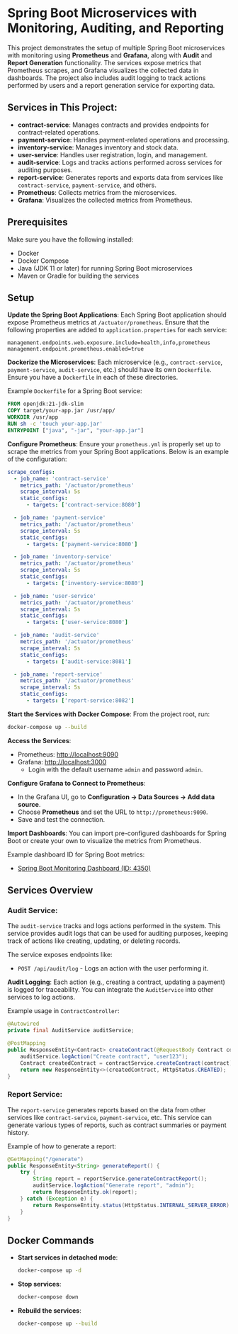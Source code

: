 # Spring Boot Microservices with Monitoring, Auditing, and Reporting

This project demonstrates the setup of multiple Spring Boot microservices with monitoring using **Prometheus** and **Grafana**, along with **Audit** and **Report Generation** functionality. The services expose metrics that Prometheus scrapes, and Grafana visualizes the collected data in dashboards. The project also includes audit logging to track actions performed by users and a report generation service for exporting data.

## Services in This Project:
- **contract-service**: Manages contracts and provides endpoints for contract-related operations.
- **payment-service**: Handles payment-related operations and processing.
- **inventory-service**: Manages inventory and stock data.
- **user-service**: Handles user registration, login, and management.
- **audit-service**: Logs and tracks actions performed across services for auditing purposes.
- **report-service**: Generates reports and exports data from services like `contract-service`, `payment-service`, and others.
- **Prometheus**: Collects metrics from the microservices.
- **Grafana**: Visualizes the collected metrics from Prometheus.

## Prerequisites
Make sure you have the following installed:
- Docker
- Docker Compose
- Java (JDK 11 or later) for running Spring Boot microservices
- Maven or Gradle for building the services

## Setup

**Update the Spring Boot Applications**:
   Each Spring Boot application should expose Prometheus metrics at `/actuator/prometheus`. Ensure that the following properties are added to `application.properties` for each service:
   ```properties
   management.endpoints.web.exposure.include=health,info,prometheus
   management.endpoint.prometheus.enabled=true
   ```

**Dockerize the Microservices**:
   Each microservice (e.g., `contract-service`, `payment-service`, `audit-service`, etc.) should have its own `Dockerfile`. Ensure you have a `Dockerfile` in each of these directories.

   Example `Dockerfile` for a Spring Boot service:
   ```dockerfile
   FROM openjdk:21-jdk-slim
   COPY target/your-app.jar /usr/app/
   WORKDIR /usr/app
   RUN sh -c 'touch your-app.jar'
   ENTRYPOINT ["java", "-jar", "your-app.jar"]
   ```

**Configure Prometheus**:
   Ensure your `prometheus.yml` is properly set up to scrape the metrics from your Spring Boot applications. Below is an example of the configuration:
   ```yaml
   scrape_configs:
     - job_name: 'contract-service'
       metrics_path: '/actuator/prometheus'
       scrape_interval: 5s
       static_configs:
         - targets: ['contract-service:8080']
   
     - job_name: 'payment-service'
       metrics_path: '/actuator/prometheus'
       scrape_interval: 5s
       static_configs:
         - targets: ['payment-service:8080']
   
     - job_name: 'inventory-service'
       metrics_path: '/actuator/prometheus'
       scrape_interval: 5s
       static_configs:
         - targets: ['inventory-service:8080']
   
     - job_name: 'user-service'
       metrics_path: '/actuator/prometheus'
       scrape_interval: 5s
       static_configs:
         - targets: ['user-service:8080']
   
     - job_name: 'audit-service'
       metrics_path: '/actuator/prometheus'
       scrape_interval: 5s
       static_configs:
         - targets: ['audit-service:8081']
   
     - job_name: 'report-service'
       metrics_path: '/actuator/prometheus'
       scrape_interval: 5s
       static_configs:
         - targets: ['report-service:8082']
   ```

**Start the Services with Docker Compose**:
   From the project root, run:
   ```bash
   docker-compose up --build
   ```

**Access the Services**:
   - Prometheus: [http://localhost:9090](http://localhost:9090)
   - Grafana: [http://localhost:3000](http://localhost:3000)
     - Login with the default username `admin` and password `admin`.

**Configure Grafana to Connect to Prometheus**:
   - In the Grafana UI, go to **Configuration → Data Sources → Add data source**.
   - Choose **Prometheus** and set the URL to `http://prometheus:9090`.
   - Save and test the connection.

**Import Dashboards**:
   You can import pre-configured dashboards for Spring Boot or create your own to visualize the metrics from Prometheus.

   Example dashboard ID for Spring Boot metrics:
   - [Spring Boot Monitoring Dashboard (ID: 4350)](https://grafana.com/grafana/dashboards/4350)

## Services Overview

### **Audit Service**:
   The `audit-service` tracks and logs actions performed in the system. This service provides audit logs that can be used for auditing purposes, keeping track of actions like creating, updating, or deleting records.

   The service exposes endpoints like:
   - `POST /api/audit/log` - Logs an action with the user performing it.

   **Audit Logging**: Each action (e.g., creating a contract, updating a payment) is logged for traceability. You can integrate the `AuditService` into other services to log actions.

   Example usage in `ContractController`:
   ```java
   @Autowired
   private final AuditService auditService;

   @PostMapping
   public ResponseEntity<Contract> createContract(@RequestBody Contract contract) {
       auditService.logAction("Create contract", "user123");
       Contract createdContract = contractService.createContract(contract);
       return new ResponseEntity<>(createdContract, HttpStatus.CREATED);
   }
   ```

### **Report Service**:
   The `report-service` generates reports based on the data from other services like `contract-service`, `payment-service`, etc. This service can generate various types of reports, such as contract summaries or payment history.

   Example of how to generate a report:
   ```java
   @GetMapping("/generate")
   public ResponseEntity<String> generateReport() {
       try {
           String report = reportService.generateContractReport();
           auditService.logAction("Generate report", "admin");
           return ResponseEntity.ok(report);
       } catch (Exception e) {
           return ResponseEntity.status(HttpStatus.INTERNAL_SERVER_ERROR).body("Error generating report");
       }
   }
   ```

## Docker Commands

- **Start services in detached mode**:
  ```bash
  docker-compose up -d
  ```

- **Stop services**:
  ```bash
  docker-compose down
  ```

- **Rebuild the services**:
  ```bash
  docker-compose up --build
  ```
